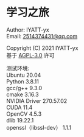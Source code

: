 # 学习之旅

Author: IYATT-yx  
Email: 2514374431@qq.com  

Copyright (C) 2021 IYATT-yx  
基于 [AGPL-3.0](LICENSE) 许可

测试环境:  
Ubuntu 20.04  
Python 3.8.11  
gcc/g++ 9.3.0  
cmake 3.16.3  
NVIDIA Driver 270.57.02  
CUDA 11.4  
OpenCV 4.5.3  
dlib 19.22.1  
openssl（libssl-dev） 1.1.1  